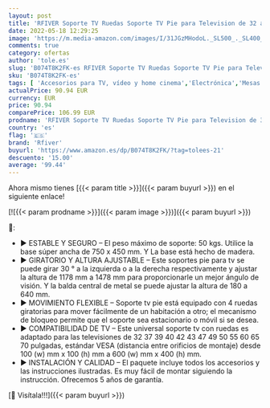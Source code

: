```yaml
---
layout: post
title: 'RFIVER Soporte TV Ruedas Soporte TV Pie para Television de 32 a 70 Pulgadas con Giratorio y Altura Ajustable MAX VESA 600x400mm TF5001'
date: 2022-05-18 12:29:25
image: 'https://m.media-amazon.com/images/I/31JGzMHodoL._SL500_._SL400_.jpg'
comments: true
category: ofertas
author: 'tole.es'
slug: 'B074T8K2FK-es RFIVER Soporte TV Ruedas Soporte TV Pie para Television de...'
sku: 'B074T8K2FK-es'
tags: [ 'Accesorios para TV, vídeo y home cinema','Electrónica','Mesas para TV','Mesas y soportes para TV','TV, vídeo y home cinema','rfiver','television','🇪🇸', ]
actualPrice: 90.94 EUR
currency: EUR
price: 90.94
comparePrice: 106.99 EUR
prodname: 'RFIVER Soporte TV Ruedas Soporte TV Pie para Television de 32 a 70 Pulgadas con Giratorio y Altura Ajustable MAX VESA 600x400mm TF5001'
country: 'es'
flag: '🇪🇸'
brand: 'Rfiver'
buyurl: 'https://www.amazon.es/dp/B074T8K2FK/?tag=tolees-21'
descuento: '15.00'
average: '99.44'
---
```


Ahora mismo tienes [{{< param title >}}]({{< param buyurl >}}) en el siguiente enlace!

[![{{< param prodname >}}]({{< param image >}})]({{< param buyurl >}})

🔎:

- ▶ ESTABLE Y SEGURO – El peso máximo de soporte: 50 kgs. Utilice la base súper ancha de 750 x 450 mm. Y La base está hecho de madera.
- ▶ GIRATORIO Y ALTURA AJUSTABLE – Este soportes pie para tv se puede girar 30 ° a la izquierda o a la derecha respectivamente y ajustar la altura de 1178 mm a 1478 mm para proporcionarle un mejor ángulo de visión. Y la balda central de metal se puede ajustar la altura de 180 a 640 mm.
- ▶ MOVIMIENTO FLEXIBLE – Soporte tv pie está equipado con 4 ruedas giratorias para mover fácilmente de un habitación a otro; el mecanismo de bloqueo permite que el soporte sea estacionario o móvil si se desea.
- ▶ COMPATIBILIDAD DE TV – Este universal soporte tv con ruedas es adaptado para las televisiones de 32 37 39 40 42 43 47 49 50 55 60 65 70 pulgadas, estándar VESA (distancia entre orificios de montaje) desde 100 (w) mm x 100 (h) mm a 600 (w) mm x 400 (h) mm.
- ▶ INSTALACIÓN Y CALIDAD – El paquete incluye todos los accesorios y las instrucciones ilustradas. Es muy fácil de montar siguiendo la instrucción. Ofrecemos 5 años de garantía.

[🛒 Visítala!!!]({{< param buyurl >}})
